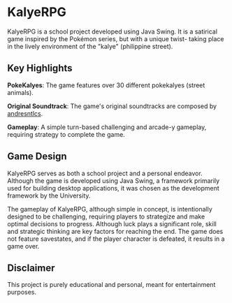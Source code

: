 # KalyeRPG

KalyeRPG is a school project developed using Java Swing. It is a satirical game inspired by the Pokémon series, but with a unique twist- taking  place in the lively environment of the "kalye" (philippine street). 

## Key Highlights

**PokeKalyes**: The game features over 30 different pokekalyes (street animals). 

**Original Soundtrack**: The game's original soundtracks are composed by [andresntlcs](https://github.com/andresntlcs).

**Gameplay**: A simple turn-based challenging and arcade-y gameplay, requiring strategy to complete the game.

## Game Design
KalyeRPG serves as both a school project and a personal endeavor. Although the game is developed using Java Swing, a framework primarily used for building desktop applications, it was chosen as the development framework by the University.

The gameplay of KalyeRPG, although simple in concept, is intentionally designed to be challenging, requiring players to strategize and make optimal decisions to progress. Although luck plays a significant role, skill and strategic thinking are key factors for reaching the end. The game does not feature savestates, and if the player character is defeated, it results in a game over.

## Disclaimer
This project is purely educational and personal, meant for entertainment purposes.
